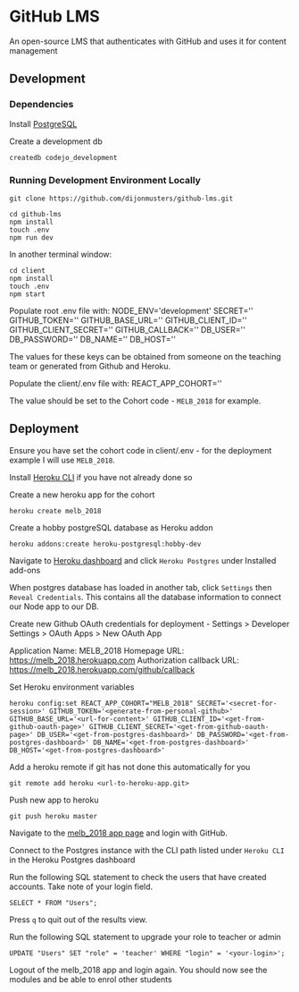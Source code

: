 # GitHub LMS

An open-source LMS that authenticates with GitHub and uses it for content management

## Development

### Dependencies

Install [PostgreSQL](https://www.postgresql.org/download/)

Create a development db

```
createdb codejo_development
```

### Running Development Environment Locally

```
git clone https://github.com/dijonmusters/github-lms.git
```

```
cd github-lms
npm install
touch .env
npm run dev
```

In another terminal window:

```
cd client
npm install
touch .env
npm start
```

Populate root .env file with:
NODE_ENV='development'
SECRET=''
GITHUB_TOKEN=''
GITHUB_BASE_URL=''
GITHUB_CLIENT_ID=''
GITHUB_CLIENT_SECRET=''
GITHUB_CALLBACK=''
DB_USER=''
DB_PASSWORD=''
DB_NAME=''
DB_HOST=''

The values for these keys can be obtained from someone on the teaching team or generated from Github and Heroku.

Populate the client/.env file with:
REACT_APP_COHORT=''

The value should be set to the Cohort code - `MELB_2018` for example.

## Deployment

Ensure you have set the cohort code in client/.env - for the deployment example I will use `MELB_2018`.

Install [Heroku CLI](https://devcenter.heroku.com/articles/heroku-cli#download-and-install) if you have not already done so

Create a new heroku app for the cohort

```
heroku create melb_2018
```

Create a hobby postgreSQL database as Heroku addon

```
heroku addons:create heroku-postgresql:hobby-dev
```

Navigate to [Heroku dashboard]() and click `Heroku Postgres` under Installed add-ons

When postgres database has loaded in another tab, click `Settings` then `Reveal Credentials`. This contains all the database information to connect our Node app to our DB.

Create new Github OAuth credentials for deployment - Settings > Developer Settings > OAuth Apps > New OAuth App

Application Name: MELB_2018
Homepage URL: https://melb_2018.herokuapp.com
Authorization callback URL: https://melb_2018.herokuapp.com/github/callback

Set Heroku environment variables

```
heroku config:set REACT_APP_COHORT="MELB_2018" SECRET='<secret-for-session>' GITHUB_TOKEN='<generate-from-personal-github>' GITHUB_BASE_URL='<url-for-content>' GITHUB_CLIENT_ID='<get-from-github-oauth-page>' GITHUB_CLIENT_SECRET='<get-from-github-oauth-page>' DB_USER='<get-from-postgres-dashboard>' DB_PASSWORD='<get-from-postgres-dashboard>' DB_NAME='<get-from-postgres-dashboard>' DB_HOST='<get-from-postgres-dashboard>'
```

Add a heroku remote if git has not done this automatically for you

```
git remote add heroku <url-to-heroku-app.git>
```

Push new app to heroku

```
git push heroku master
```

Navigate to the [melb_2018 app page](https://melb_2018.herokuapp.com) and login with GitHub.

Connect to the Postgres instance with the CLI path listed under `Heroku CLI` in the Heroku Postgres dashboard

Run the following SQL statement to check the users that have created accounts. Take note of your login field.

```
SELECT * FROM "Users";
```

Press `q` to quit out of the results view.

Run the following SQL statement to upgrade your role to teacher or admin

```
UPDATE "Users" SET "role" = 'teacher' WHERE "login" = '<your-login>';
```

Logout of the melb_2018 app and login again. You should now see the modules and be able to enrol other students